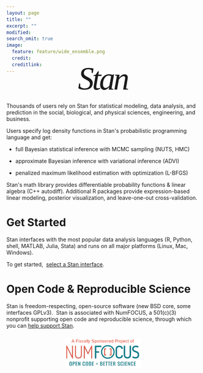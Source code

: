 ```yaml
---
layout: page
title: ""
excerpt: ""
modified:
search_omit: true
image:
  feature: feature/wide_ensemble.png
  credit:
  creditlink:
---
```


<center style="margin: -0.6em 0 0 0; font-size:600%; letter-spacing: -5px; font-style: italic; font-family:'volkhov', serif">Stan</center>

Thousands of users rely on Stan for statistical modeling, data
analysis, and prediction in the social, biological, and physical
sciences, engineering, and business.

Users specify log density functions in Stan's probabilistic
programming language and get:

* full Bayesian statistical inference with MCMC sampling <span
class="note">(NUTS, HMC)</span>

* approximate Bayesian inference with variational inference <span
class="note">(ADVI)</span>

* penalized maximum likelihood estimation with optimization <span
class="note">(L-BFGS)</span>

Stan's math library provides differentiable probability functions
&amp; linear algebra <span class="note">(C++ autodiff)</span>.
Additional R packages provide expression-based linear modeling,
posterior visualization, and leave-one-out cross-validation.

# Get Started

Stan interfaces with the most popular data analysis languages <span
class="note">(R, Python, shell, MATLAB, Julia, Stata)</span> and runs
on all major platforms <span class="note">(Linux, Mac,
Windows)</span>.

To get started,&nbsp; [select a Stan interface](/interfaces/).

# Open Code &amp; Reproducible Science

Stan is freedom-respecting, open-source software <span
class="note">(new BSD core, some interfaces GPLv3)</span>.&nbsp; Stan
is associated with NumFOCUS, a 501(c)(3) nonprofit supporting open code
and reproducible science, through which you can [help support
Stan](/support/).

<center style="padding: 0.75em 0 0 0">
<a href="http://numfocus.org"><img width="200" src="images/numfocus.png" /></a>
</center>


